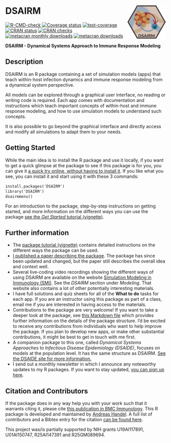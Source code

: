 
<!-- README.md is generated from README.Rmd. Please edit that file -->

# DSAIRM <img src="man/figures/logo.png" align="right" alt="" width="120" />

<!-- badges: start -->

[![R-CMD-check](https://github.com/ahgroup/DSAIRM/workflows/R-CMD-check/badge.svg)](https://github.com/ahgroup/DSAIRM/actions)
[![Coverage
status](https://codecov.io/gh/ahgroup/DSAIRM/branch/master/graph/badge.svg?token=OGO3sVEcPD)](https://codecov.io/gh/ahgroup/DSAIRM)
[![test-coverage](https://github.com/ahgroup/DSAIRM/workflows/test-coverage/badge.svg)](https://github.com/ahgroup/DSAIRM/actions)
[![CRAN
status](https://www.r-pkg.org/badges/version/DSAIRM)](https://cran.r-project.org/package=DSAIRM)
[![CRAN
checks](https://cranchecks.info/badges/summary/DSAIRM)](https://cran.r-project.org/web/checks/check_results_DSAIRM.html)
[![metacran monthly
downloads](http://cranlogs.r-pkg.org/badges/DSAIRM)](https://cran.r-project.org/package=DSAIRM)
[![metacran
downloads](http://cranlogs.r-pkg.org/badges/grand-total/DSAIRM?color=ff69b4)](https://cran.r-project.org/package=DSAIRM)
<!-- badges: end -->

**DSAIRM - Dynamical Systems Approach to Immune Response Modeling**

## Description

DSAIRM is an R package containing a set of simulation models (apps) that
teach within-host infection dynamics and immune response modeling from a
dynamical system perspective.

All models can be explored through a graphical user interface, no
reading or writing code is required. Each app comes with documentation
and instructions which teach important concepts of within-host and
immune response modeling, and how to use simulation models to understand
such concepts.

It is also possible to go beyond the graphical interface and directly
access and modify all simulations to adapt them to your needs.

## Getting Started

While the main idea is to install the R package and use it locally, if
you want to get a quick glimpse at the package to see if this package is
for you, you can give it [a quick try online, without having to install
it](https://shiny.ovpr.uga.edu/DSAIRM/). If you like what you see, you
can install it and start using it with these 3 commands:

    install.packages('DSAIRM')
    library('DSAIRM')
    dsairmmenu()

For an introduction to the package, step-by-step instructions on getting
started, and more information on the different ways you can use the
package [see the *Get Started* tutorial
(vignette)](https://ahgroup.github.io/DSAIRM/articles/DSAIRM.html).

## Further information

-   The [package tutorial
    (vignette)](https://ahgroup.github.io/DSAIRM/articles/DSAIRM.html)
    contains detailed instructions on the different ways the package can
    be used.
-   [I published a paper describing the
    package](https://doi.org/10.1186/s12865-019-0321-0). The package has
    since been updated and changed, but the paper still describes the
    overall idea and context well.  
-   Several live-coding video recordings showing the different ways of
    using DSAIRM are available on the website [Simulation Modeling in
    Immunology (SMI)](https://andreashandel.github.io/SMIcourse/). See
    the *DSAIRM* section under *Modeling*. That website also contains a
    lot of other potentially interesting materials.
-   I have full solutions and quiz sheets for all of the **What to do**
    tasks for each app. If you are an instructor using this package as
    part of a class, email me if you are interested in having access to
    the materials.
-   Contributions to the package are very welcome! If you want to take a
    deeper look at the package, see [this Markdown
    file](https://github.com/ahgroup/DSAIRM/blob/master/auxiliary/docsfordevelopers/documentation.md)
    which provides further information on the details of the package
    structure. I’d be excited to receive any contributions from
    individuals who want to help improve the package. If you plan to
    develop new apps, or make other substantial contributions, it might
    be best to get in touch with me first.
-   A companion package to this one, called *Dynamical Systems
    Approaches to Infectious Disease Epidemiology (DSAIDE)*, focuses on
    models at the population level. It has the same structure as DSAIRM.
    [See the DSAIDE site for more
    information.](https://ahgroup.github.io/DSAIDE/)
-   I send out a monthly newsletter in which I announce any noteworthy
    updates to my R packages. If you want to stay updated, [you can sign
    up here](https://www.andreashandel.com/susbscribe/).

## Citation and Contributors

If the package does in any way help you with your work such that it
warrants citing it, please cite [this publication in BMC
Immunology](https://doi.org/10.1186/s12865-019-0321-0). This R package
is developed and maintained by [Andreas
Handel](https://www.andreashandel.com/). A full list of contributors and
a Bibtex entry for the citation [can be found
here](https://ahgroup.github.io/DSAIRM/authors.html).

This project was/is partially supported by NIH grants U19AI117891,
U01AI150747, R25AI147391 and R25GM089694.
